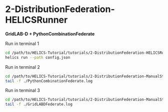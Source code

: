# 2-DistributionFederation-HELICSRunner

**GridLAB-D + PythonCombinationFederate**

Run in terminal 1

```bash
cd /path/to/HELICS-Tutorial/tutorials/2-DistributionFederation-HELICSRunner/
helics run --path config.json
```

Run in terminal 2

```bash
cd /path/to/HELICS-Tutorial/tutorials/2-DistributionFederation-ManualStart/
tail -f ./PythonCombinationFederate.log
```

Run in terminal 3

```bash
cd /path/to/HELICS-Tutorial/tutorials/2-DistributionFederation-ManualStart/
tail -f ./GridLABDFederate.log
```


